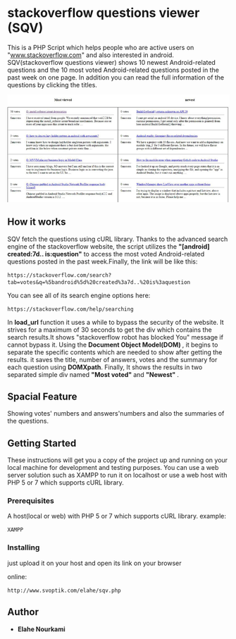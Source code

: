 # stackoverflow questions viewer (SQV)

This is a PHP Script which helps people who are active users on "www.stackoverflow.com" and also interested in android. 
SQV(stackoverflow questions viewer) shows 10 newest Android-related questions and the 10 most voted Android-related questions posted in the past week on one page.
In addition you can read the full information of the questions by clicking the titles.
    <P align="center"><img src="https://raw.githubusercontent.com/elahe-n/elahe-codes/master/sqv.JPG"></p>

## How it works
SQV fetch the questions using cURL library. 
Thanks to the advanced search engine of the stackoverflow website, the script utilizes the <B>"[android] created:7d.. is:question"</B>   to access the most voted Android-related questions posted in the past week.Finally, the link will be like this:
```
https://stackoverflow.com/search?tab=votes&q=%5bandroid%5d%20created%3a7d..%20is%3aquestion
```

You can see all of its search engine options here:
```
https://stackoverflow.com/help/searching
```

In <B>load_url</B> function it uses a while to bypass the security of the website. It strives for a maximum of 30 seconds to get the div which contains the search results.It shows "stackoverflow robot has blocked You" message if cannot bypass it.
Using the <B> Document Object Model(DOM) </B>, it begins to separate the specific contents which are needed to show after getting the results. it saves the title, number of answers, votes and the summary for each question using <B>DOMXpath</B>. 
Finally, It shows the results in two separated simple div named <B> "Most voted" </B> and <B> "Newest" </B> .

## Spacial Feature
Showing votes' numbers and answers'numbers and also the summaries of the questions.

## Getting Started

These instructions will get you a copy of the project up and running on your local machine for development and testing purposes.
You can use a web server solution such as XAMPP to run it on localhost or use a web host with PHP 5 or 7 which supports cURL library. 
### Prerequisites
A host(local or web) with PHP 5 or 7 which supports cURL library.
example:
```
XAMPP
```

### Installing

just upload it on your host and open its link on your browser

online:
```
http://www.svoptik.com/elahe/sqv.php
```

## Author

* **Elahe Nourkami**
